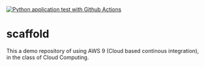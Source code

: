 [![Python application test with Github Actions](https://github.com/WilmerQuiroga/scaffold/actions/workflows/main.yml/badge.svg)](https://github.com/WilmerQuiroga/scaffold/actions/workflows/main.yml)

# scaffold
This a demo repository of using AWS 9 (Cloud based continous integration),
in the class of Cloud Computing. 
